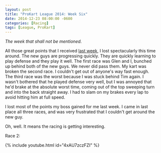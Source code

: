 ```yaml
---
layout: post
title: "ProKart League 2014: Week Six"
date: 2014-12-23 08:00:00 -0600
categories: [Racing]
tags: [League, ProKart]
---
```


*The week that shall not be mentioned.*

All those great points that I received [last week](https://halosprotest.wordpress.com/2014/12/03/prokart-league-2014-week-five/), I lost spectacularly this time around. The new guys are progressing quickly. They are quickly learning to play defense and they play it well. The first race was Glen and I, bunched up behind both of the new guys. We never did pass them. My kart was broken the second race. I couldn't get out of anyone's way fast enough. The third race was the worst because I was stuck behind Tim again. I wasn't bothered that he played defense very well, but I was annoyed that he'd brake at the absolute worst time, coming out of the top sweeping turn and into the back straight away. I had to slam on my brakes every lap to avoid hitting him at full speed.

I lost most of the points my boss gained for me last week. I came in last place all three races, and was very frustrated that I couldn't get around the new guy.

Oh, well. It means the racing is getting interesting.

Race 2:

{% include youtube.html id="4xAU7zczFZI" %}

